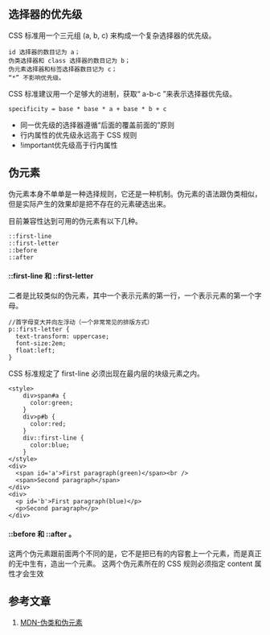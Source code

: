 ## 选择器的优先级
CSS 标准用一个三元组 (a, b, c) 来构成一个复杂选择器的优先级。
	
	id 选择器的数目记为 a；
	伪类选择器和 class 选择器的数目记为 b；
	伪元素选择器和标签选择器数目记为 c；
	“*” 不影响优先级。

CSS 标准建议用一个足够大的进制，获取“ a-b-c ”来表示选择器优先级。

	specificity = base * base * a + base * b + c

- 同一优先级的选择器遵循“后面的覆盖前面的”原则
- 行内属性的优先级永远高于 CSS 规则
- !important优先级高于行内属性

## 伪元素
伪元素本身不单单是一种选择规则，它还是一种机制。伪元素的语法跟伪类相似，但是实际产生的效果却是把不存在的元素硬选出来。  

目前兼容性达到可用的伪元素有以下几种。

	::first-line
	::first-letter
	::before
	::after

#### ::first-line 和 ::first-letter 
二者是比较类似的伪元素，其中一个表示元素的第一行，一个表示元素的第一个字母。

	//首字母变大并向左浮动（一个非常常见的排版方式）
	p::first-letter { 
	  text-transform: uppercase;
	  font-size:2em;
	  float:left; 
	}
CSS 标准规定了 first-line 必须出现在最内层的块级元素之内。

    
    <style>
        div>span#a {
		  color:green;
		}
		div>p#b {
		  color:red;
		}
		div::first-line { 
		  color:blue; 
		}
    </style>
    <div>
      <span id='a'>First paragraph(green)</span><br />
      <span>Second paragraph</span>
    </div>
    <div>
      <p id='b'>First paragraph(blue)</p>
      <p>Second paragraph</p>
    </div>
#### ::before 和 ::after 。

这两个伪元素跟前面两个不同的是，它不是把已有的内容套上一个元素，而是真正的无中生有，造出一个元素。
这两个伪元素所在的 CSS 规则必须指定 content 属性才会生效

## 参考文章
1. [MDN-伪类和伪元素
](https://developer.mozilla.org/zh-CN/docs/Learn/CSS/Introduction_to_CSS/Pseudo-classes_and_pseudo-elements)